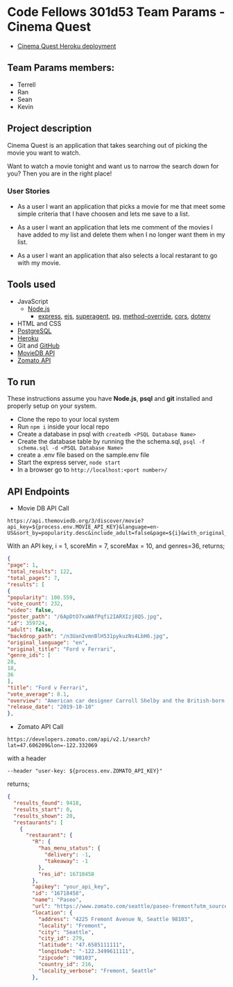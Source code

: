 # Code Fellows 301d53 Team Params - Cinema Quest

- [Cinema Quest Heroku deployment](https://cinema-quest.herokuapp.com/)

## Team Params members:
- Terrell
- Ran
- Sean
- Kevin

## Project description
Cinema Quest is an application that takes searching out of picking the movie you want to watch.  

Want to watch a movie tonight and want us to narrow the search down for you? Then you are in the right place!

### User Stories

* As a user I want an application that picks a movie for me that meet some simple criteria that I have choosen and lets me save to a list.

* As a user I want an application that lets me comment of the movies I have added to my list and delete them when I no longer want them in my list.

* As a user I want an application that also selects a local restarant to go with my movie.

## Tools used
- JavaScript
  - [Node.js](https://nodejs.org/en/)
    - [express](https://www.npmjs.com/package/express), [ejs](https://www.npmjs.com/package/ejs), [superagent](https://www.npmjs.com/package/superagent), [pg](https://www.npmjs.com/package/pg), [method-override](https://www.npmjs.com/package/method-override), [cors](https://www.npmjs.com/package/cors), [dotenv](https://www.npmjs.com/package/dotenv)
- HTML and CSS
- [PostgreSQL](https://www.postgresql.org/)
- [Heroku](https://www.heroku.com/home)
- Git and [GitHub](https://github.com/)
- [MovieDB API](https://developers.themoviedb.org/3/getting-started/introduction)
- [Zomato API](https://developers.zomato.com/api)

## To run
These instructions assume you have **Node.js**, **psql** and **git** installed and properly setup on your system.
- Clone the repo to your local system
- Run `npm i` inside your local repo 
- Create a database in psql with `createdb <PSQL Database Name>`
- Create the database table by running the the schema.sql, `psql -f schema.sql -d <PSQL Database Name>`
- create a .env file based on the sample.env file
- Start the express server, `node start`
- In a browser go to `http://localhost:<port number>/`

## API Endpoints

- Movie DB API Call
```
https://api.themoviedb.org/3/discover/movie?api_key=${process.env.MOVIE_API_KEY}&language=en-US&sort_by=popularity.desc&include_adult=false&page=${i}&with_original_language=en&vote_average.gte=${req.body.scoreMin}&vote_average.lte=${req.body.scoreMax}&vote_count.gte=150&with_genres=genres
```

With an API key, i = 1, scoreMin = 7, scoreMax = 10, and genres=36, returns;

```JSON
{
"page": 1,
"total_results": 122,
"total_pages": 7,
"results": [
{
"popularity": 100.559,
"vote_count": 232,
"video": false,
"poster_path": "/6ApDtO7xaWAfPqfi2IARXIzj8QS.jpg",
"id": 359724,
"adult": false,
"backdrop_path": "/n3UanIvmnBlH531pykuzNs4LbH6.jpg",
"original_language": "en",
"original_title": "Ford v Ferrari",
"genre_ids": [
28,
18,
36
],
"title": "Ford v Ferrari",
"vote_average": 8.1,
"overview": "American car designer Carroll Shelby and the British-born driver Ken Miles work together to battle corporate interference, the laws of physics, and their own personal demons to build a revolutionary race car for Ford Motor Company and take on the dominating race cars of Enzo Ferrari at the 24 Hours of Le Mans in France in 1966.",
"release_date": "2019-10-10"
},
```

- Zomato API Call
```
https://developers.zomato.com/api/v2.1/search?lat=47.606209&lon=-122.332069
```
with a header
```
--header "user-key: ${process.env.ZOMATO_API_KEY}"
```
returns;
```JSON
{
  "results_found": 9418,
  "results_start": 0,
  "results_shown": 20,
  "restaurants": [
    {
      "restaurant": {
        "R": {
          "has_menu_status": {
            "delivery": -1,
            "takeaway": -1
          },
          "res_id": 16718458
        },
        "apikey": "your_api_key",
        "id": "16718458",
        "name": "Paseo",
        "url": "https://www.zomato.com/seattle/paseo-fremont?utm_source=api_basic_user&utm_medium=api&utm_campaign=v2.1",
        "location": {
          "address": "4225 Fremont Avenue N, Seattle 98103",
          "locality": "Fremont",
          "city": "Seattle",
          "city_id": 279,
          "latitude": "47.6585111111",
          "longitude": "-122.3499611111",
          "zipcode": "98103",
          "country_id": 216,
          "locality_verbose": "Fremont, Seattle"
        },
```

